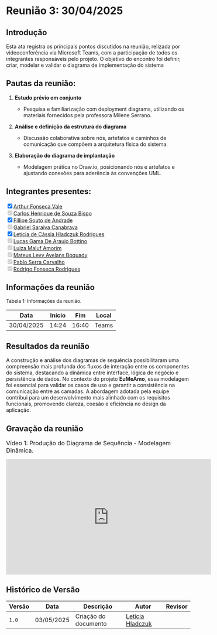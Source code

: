 
# Reunião 3: 30/04/2025

## Introdução
Esta ata registra os principais pontos discutidos na reunião, relizada por videoconferência via Microsoft Teams, com a participação de todos os integrantes responsáveis pelo projeto. O objetivo do encontro foi definir, criar, modelar e validar o diagrama de implementação do sistema

## Pautas da reunião:

1. **Estudo prévio em conjunto**

   * Pesquisa e familiarização com deployment diagrams, utilizando os materiais fornecidos pela professora Milene Serrano.
2. **Análise e definição da estrutura do diagrama**

   * Discussão colaborativa sobre nós, artefatos e caminhos de comunicação que compõem a arquitetura física do sistema.
3. **Elaboração do diagrama de implantação**

   * Modelagem prática no Draw\.io, posicionando nós e artefatos e ajustando conexões para aderência às convenções UML.


## Integrantes presentes:

<label><input type="checkbox" checked abled>[Arthur Fonseca Vale](https://github.com/arthurfonsecaa)</label><br>
<label><input type="checkbox" checked disabled>[Carlos Henrique de Souza Bispo](https://github.com/carlinn1)</label><br>
<label><input type="checkbox" checked abled>[Fillipe Souto de Andrade](https://github.com/fillipeb50)</label><br>
<label><input type="checkbox" checked disabled>[Gabriel Saraiva Canabrava](https://github.com/gabrielsarcan)</label><br>
<label><input type="checkbox" checked abled>[Letícia de Cássia Hladczuk Rodrigues](https://github.com/HladczukLe)</label><br>
<label><input type="checkbox" checked disabled>[Lucas Gama De Araujo Bottino](https://github.com/bottinolucas)</label><br>
<label><input type="checkbox" checked disabled>[Luiza Maluf Amorim](https://github.com/LuizaMaluf)</label><br>
<label><input type="checkbox" checked disabled>[Mateus Levy Avelans Boquady](https://github.com/mateus9levy)</label><br>
<label><input type="checkbox" checked disabled>[Pablo Serra Carvalho](https://github.com/Pabloserrapxx)</label><br>
<label><input type="checkbox" checked disabled>[Rodrigo Fonseca Rodrigues](https://github.com/rodfon3301)</label><br>


## Informações da reunião

<font size="2" >

<p > Tabela 1: Informações da reunião. </p>

</font>

| Data | Início | Fim | Local |
|:-:|:-:|:-:|:-:|
| 30/04/2025  | 14:24 | 16:40  | Teams |


## Resultados da reunião 
A construção e análise dos diagramas de sequência possibilitaram uma compreensão mais profunda dos fluxos de interação entre os componentes do sistema, destacando a dinâmica entre interface, lógica de negócio e persistência de dados. No contexto do projeto **EuMeAmo**, essa modelagem foi essencial para validar os casos de uso e garantir a consistência na comunicação entre as camadas. A abordagem adotada pela equipe contribui para um desenvolvimento mais alinhado com os requisitos funcionais, promovendo clareza, coesão e eficiência no design da aplicação.


## Gravação da reunião

<font size="3"><p> Vídeo 1: Produção do Diagrama de Sequência - Modelagem Dinâmica.</p></font>

<div style= "max-width:450px">
<iframe width="560" height="315" src="https://youtube.com/embed/7jzILsLqgAw" title="YouTube video player" frameborder="0" allow="accelerometer; autoplay; clipboard-write; encrypted-media; gyroscope; picture-in-picture; web-share" referrerpolicy="strict-origin-when-cross-origin" allowfullscreen></iframe>
</div>

## Histórico de Versão

| Versão | Data | Descrição | Autor | Revisor|
|--------|------|-----------|-------|--------|
|`1.0`| 03/05/2025 | Criação do documento| [Letícia Hladczuk](https://github.com/HladczukLe)| []() |

